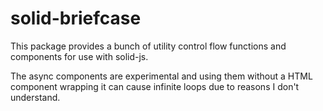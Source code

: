 # solid-briefcase

This package provides a bunch of utility control flow functions and components 
for use with solid-js.

The async components are experimental and using them without a HTML component 
wrapping it can cause infinite loops due to reasons I don't understand.
